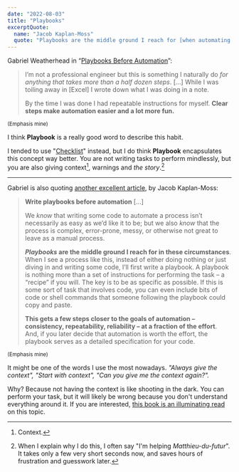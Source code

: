 ```yaml
---
date: "2022-08-03"
title: "Playbooks"
excerptQuote:
  name: "Jacob Kaplan-Moss"
  quote: "Playbooks are the middle ground I reach for [when automating something complex]. When I see a process like this, instead of either doing nothing or just diving in and writing some code, I’ll first write a playbook. A playbook is nothing more than a set of instructions for performing the task – a “recipe” if you will. […] This gets a few steps closer to the goals of automation – consistency, repeatability, reliability – at a fraction of the effort."
---
```


Gabriel Weatherhead in “[Playbooks Before Automation][article]”:

> I’m not a professional engineer but this is something I naturally do _for anything that takes more than a half dozen steps_. […] While I was toiling away in [Excel] I wrote down what I was doing in a note.
>
> By the time I was done I had repeatable instructions for myself. **Clear steps make automation easier and a lot more fun.**

<small>(Emphasis mine)</small>

I think **Playbook** is a really good word to describe this habit.

I tended to use "[Checklist][checklist]" instead, but I do think **Playbook** encapsulates this concept way better. You are not writing tasks to perform mindlessly, but you are also giving context[^1], warnings and _the story_.[^2]

---

Gabriel is also quoting [another excellent article][article2], by Jacob Kaplan-Moss:

> **Write playbooks before automation** […]
>
> We _know_ that writing some code to automate a process isn’t necessarily as easy as we’d like it to be; but we also _know_ that the process is complex, error-prone, messy, or otherwise not great to leave as a manual process.
>
> **_Playbooks_ are the middle ground I reach for in these circumstances**. When I see a process like this, instead of either doing nothing or just diving in and writing some code, I’ll first write a playbook. A playbook is nothing more than a set of instructions for performing the task – a “recipe” if you will. The key is to be as specific as possible. If this is some sort of task that involves code, you can even include bits of code or shell commands that someone following the playbook could copy and paste.
>
> **This gets a few steps closer to the goals of automation – consistency, repeatability, reliability – at a fraction of the effort**. And, if you later decide that automation is worth the effort, the playbook serves as a detailed specification for your code.

<small>(Emphasis mine)</small>


[^1]: Context.

  It might be one of the words I use the most nowadays. _"Always give the context", "Start with context", "Can you give me the context again?"._

  Why? Because not having the context is like shooting in the dark. You can perform your task, but it will likely be wrong because you don't understand everything around it. If you are interested, [this book is an illuminating read][book] on this topic.

[^2]: When I explain why I do this, I often say "I'm helping _Matthieu-du-futur_". It takes only a few very short seconds now, and saves hours of frustration and guesswork later.

[article]: https://www.macdrifter.com/2021/11/playbooks-before-automation.html
[article2]: https://jacobian.org/2021/oct/20/simple-pm-tricks/
[checklist]: https://matthieuoger.com/2020/04/systemic-actions-automation/
[book]: https://www.amazon.fr/Art-Action-Leaders-between-Actions/dp/1857885597
